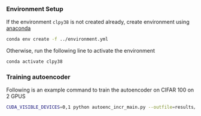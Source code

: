 ### Environment Setup
If the environment `clpy38` is not created already, create environment using [anaconda](https://docs.conda.io/projects/conda/en/latest/user-guide/install/)
```bash
conda env create -f ../environment.yml
```
Otherwise, run the following line to activate the environment
```bash
conda activate clpy38
```

### Training autoencoder
Following is an example command to train  the autoencoder on CIFAR 100 on 2 GPUS
```bash
CUDA_VISIBLE_DEVICES=0,1 python autoenc_incr_main.py --outfile=results/autoenc_100cls_single.csv --lexp_len=500 --img_size=32 --total_classes=100 --num_iters=100 --num_epoch=250 --num_classes=1
```
